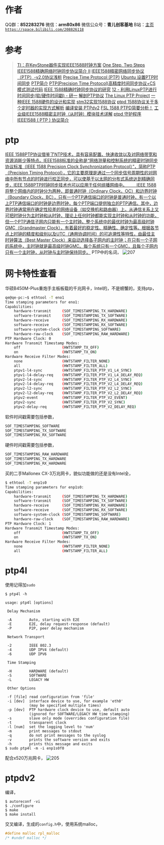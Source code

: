 ﻿# 作者
QQ群：**852283276**
微信：**arm80x86**
微信公众号：**青儿创客基地**
B站：[主页 `https://space.bilibili.com/208826118`](https://space.bilibili.com/208826118)

# 参考
> [TI：在KeyStone器件实现IEEE1588时钟方案](https://www.eefocus.com/communication/339581)
> [One Step, Two Steps](https://www.jianshu.com/p/6cb197183a3c)
> [IEEE1588精确网络时钟同步协议简介 II](https://www.cnblogs.com/byeyear/archive/2012/10/14/2723336.html)
> [IEEE1588精密网络同步协议（PTP）-v2.0协议浅析](http://blog.sina.com.cn/s/blog_4b0cdab70100k4fv.html)
> [Precise Time Protocol (PTP)](https://wiki.wireshark.org/Protocols/ptp)
> [Ubuntu 设置PTP时间同步](https://blog.csdn.net/u013431916/article/details/83054369)
> [PTP简介](https://www.cnblogs.com/zhuchunling/p/5911814.html)
> [PTP(Precision Time Protocol)高精度时间同步协议+CS模式测试代码](https://blog.csdn.net/woswod/article/details/82345380)
> [IEEE 1588精确时钟同步协议的研究](https://blog.csdn.net/a746742897/article/details/53286040)
> [12 - 利用LinuxPTP进行时间同步(软/硬件时间戳) - 研一](https://blog.csdn.net/BUPTOctopus/article/details/86246335)
> [解剖PTP协议](https://www.cnblogs.com/dakewei/p/10881699.html)
> [The Linux PTP Project](http://linuxptp.sourceforge.net/)
> [一种IEEE 1588硬件的设计和实现](https://blog.csdn.net/a746742897/article/details/53285920)
> [stm32实现1588协议](https://blog.csdn.net/iodoo/article/details/9785871)
> [ptpd 1588协议关于多个定时器的实现方式解析](https://blog.csdn.net/linxing927/article/details/73649808)
> [编译安装 PTPdv2](https://blog.csdn.net/qq_30943197/article/details/87966486)
> [FSL 1588 PTPD简要分析！](https://blog.csdn.net/zjy900507/article/details/69747314)
> [工业级IEEE1588精密主时钟（从时钟）模块技术详解](https://blog.csdn.net/weixin_44990608/article/details/90716040)
> [ptpd 守护程序](https://blog.csdn.net/zjy900507/article/details/69744473)
> [IEEE1588 ( PTP ) 协议简介](https://www.cnblogs.com/adaminxie/p/6754644.html)

# ptp
[IEEE 1588PTP协议借鉴了NTP技术，具有容易配置、快速收敛以及对网络带宽和资源消耗少等特点。IEEE1588标准的全称是“网络测量和控制系统的精密时钟同步协议标准（IEEE 1588 Precision Clock Synchronization Protocol）”，简称PTP（Precision Timing Protocol），它的主要原理是通过一个同步信号周期性的对网络中所有节点的时钟进行校正同步，可以使基于以太网的分布式系统达到精确同步，IEEE 1588PTP时钟同步技术也可以应用于任何组播网络中。
　　IEEE 1588将整个网络内的时钟分为两种，即普通时钟（Ordinary Clock，OC）和边界时钟（Boundary Clock，BC），只有一个PTP通信端口的时钟是普通时钟，有一个以上PTP通信端口的时钟是边界时钟，每个PTP端口提供独立的PTP通信。其中，边界时钟通常用在确定性较差的网络设备（如交换机和路由器）上。从通信关系上又可把时钟分为主时钟和从时钟，理论上任何时钟都能实现主时钟和从时钟的功能，但一个PTP通信子网内只能有一个主时钟。整个系统中的最优时钟为最高级时钟GMC（Grandmaster Clock），有着最好的稳定性、精确性、确定性等。根据各节点上时钟的精度和级别以及UTC（通用协调时间）的可追溯性等特性，由最佳主时钟算法（Best Master Clock）来自动选择各子网内的主时钟；在只有一个子网的系统中，主时钟就是最高级时钟GMC。每个系统只有一个GMC，且每个子网内只有一个主时钟，从时钟与主时钟保持同步。](https://blog.csdn.net/weixin_44990608/article/details/90716040)
PTP中的名词，
![207](https://img-blog.csdnimg.cn/20191010214741879.png?x-oss-process=image/watermark,type_ZmFuZ3poZW5naGVpdGk,shadow_10,text_aHR0cHM6Ly9ibG9nLmNzZG4ubmV0L1podV9aaHVfMjAwOQ==,size_16,color_FFFFFF,t_70)
# 网卡特性查看
华硕B450M-Plus重炮手主板板载的千兆网卡，Intel的，不是螃蟹的，支持ptp，
```bash
qe@qe-pc:~$ ethtool -T eno1
Time stamping parameters for eno1:
Capabilities:
	hardware-transmit     (SOF_TIMESTAMPING_TX_HARDWARE)
	software-transmit     (SOF_TIMESTAMPING_TX_SOFTWARE)
	hardware-receive      (SOF_TIMESTAMPING_RX_HARDWARE)
	software-receive      (SOF_TIMESTAMPING_RX_SOFTWARE)
	software-system-clock (SOF_TIMESTAMPING_SOFTWARE)
	hardware-raw-clock    (SOF_TIMESTAMPING_RAW_HARDWARE)
PTP Hardware Clock: 0
Hardware Transmit Timestamp Modes:
	off                   (HWTSTAMP_TX_OFF)
	on                    (HWTSTAMP_TX_ON)
Hardware Receive Filter Modes:
	none                  (HWTSTAMP_FILTER_NONE)
	all                   (HWTSTAMP_FILTER_ALL)
	ptpv1-l4-sync         (HWTSTAMP_FILTER_PTP_V1_L4_SYNC)
	ptpv1-l4-delay-req    (HWTSTAMP_FILTER_PTP_V1_L4_DELAY_REQ)
	ptpv2-l4-sync         (HWTSTAMP_FILTER_PTP_V2_L4_SYNC)
	ptpv2-l4-delay-req    (HWTSTAMP_FILTER_PTP_V2_L4_DELAY_REQ)
	ptpv2-l2-sync         (HWTSTAMP_FILTER_PTP_V2_L2_SYNC)
	ptpv2-l2-delay-req    (HWTSTAMP_FILTER_PTP_V2_L2_DELAY_REQ)
	ptpv2-event           (HWTSTAMP_FILTER_PTP_V2_EVENT)
	ptpv2-sync            (HWTSTAMP_FILTER_PTP_V2_SYNC)
	ptpv2-delay-req       (HWTSTAMP_FILTER_PTP_V2_DELAY_REQ)
```
软件时间戳需要包括参数，
```bash
SOF_TIMESTAMPING_SOFTWARE
SOF_TIMESTAMPING_TX_SOFTWARE
SOF_TIMESTAMPING_RX_SOFTWARE
```
硬件时间戳需要包括参数，
```bash
SOF_TIMESTAMPING_RAW_HARDWARE
SOF_TIMESTAMPING_TX_HARDWARE
SOF_TIMESTAMPING_RX_HARDWARE
```
买的二手Mallonex CX-3万兆网卡，貌似功能做的还是没有Intel全，
```bash
$ ethtool -T enp1s0
Time stamping parameters for enp1s0:
Capabilities:
	hardware-transmit     (SOF_TIMESTAMPING_TX_HARDWARE)
	software-transmit     (SOF_TIMESTAMPING_TX_SOFTWARE)
	hardware-receive      (SOF_TIMESTAMPING_RX_HARDWARE)
	software-receive      (SOF_TIMESTAMPING_RX_SOFTWARE)
	software-system-clock (SOF_TIMESTAMPING_SOFTWARE)
	hardware-raw-clock    (SOF_TIMESTAMPING_RAW_HARDWARE)
PTP Hardware Clock: 1
Hardware Transmit Timestamp Modes:
	off                   (HWTSTAMP_TX_OFF)
	on                    (HWTSTAMP_TX_ON)
Hardware Receive Filter Modes:
	none                  (HWTSTAMP_FILTER_NONE)
	all                   (HWTSTAMP_FILTER_ALL)

```

# ptp4l
使用记得加`sudo`
```shell
$ ptp4l -h

usage: ptp4l [options]

 Delay Mechanism

 -A        Auto, starting with E2E
 -E        E2E, delay request-response (default)
 -P        P2P, peer delay mechanism

 Network Transport

 -2        IEEE 802.3
 -4        UDP IPV4 (default)
 -6        UDP IPV6

 Time Stamping

 -H        HARDWARE (default)
 -S        SOFTWARE
 -L        LEGACY HW

 Other Options

 -f [file] read configuration from 'file'
 -i [dev]  interface device to use, for example 'eth0'
           (may be specified multiple times)
 -p [dev]  PTP hardware clock device to use, default auto
           (ignored for SOFTWARE/LEGACY HW time stamping)
 -s        slave only mode (overrides configuration file)
 -t        transparent clock
 -l [num]  set the logging level to 'num'
 -m        print messages to stdout
 -q        do not print messages to the syslog
 -v        prints the software version and exits
 -h        prints this message and exits
$ sudo ptp4l -m -i enp1s0f0
```
配合x520万兆网卡，
![205](https://img-blog.csdnimg.cn/20191009202008525.png?x-oss-process=image/watermark,type_ZmFuZ3poZW5naGVpdGk,shadow_10,text_aHR0cHM6Ly9ibG9nLmNzZG4ubmV0L1podV9aaHVfMjAwOQ==,size_16,color_FFFFFF,t_70)
# ptpdv2
编译，
```shell
$ autoreconf -vi
$ ./configure
$ make
$ make install
```
交叉编译，生成的`config.h`中，使用系统malloc，
```c
#define malloc rpl_malloc
/* #undef malloc */
```

